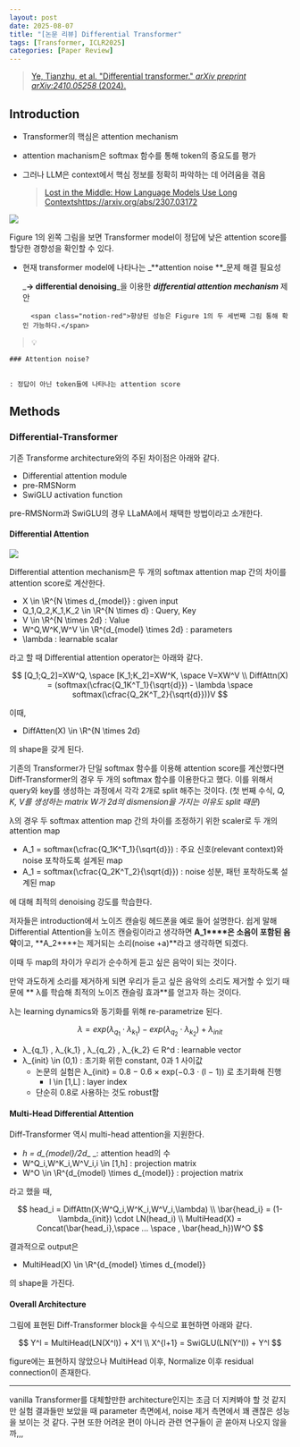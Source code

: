 ```yaml
---
layout: post
date: 2025-08-07
title: "[논문 리뷰] Differential Transformer"
tags: [Transformer, ICLR2025]
categories: [Paper Review]
---
```


> [Ye, Tianzhu, et al. "Differential transformer." ](https://arxiv.org/abs/2410.05258)[_arXiv preprint arXiv:2410.05258_](https://arxiv.org/abs/2410.05258)[ (2024).](https://arxiv.org/abs/2410.05258)



## Introduction

- Transformer의 핵심은 attention mechanism
- attention machanism은 softmax 함수를 통해 token의 중요도를 평가
- 그러나 LLM은 context에서 핵심 정보를 정확히 파악하는 데 어려움을 겪음

	> [Lost in the Middle: How Language Models Use Long Contextshttps://arxiv.org/abs/2307.03172](https://arxiv.org/abs/2307.03172)


![](https://prod-files-secure.s3.us-west-2.amazonaws.com/542b861c-36a8-4051-84e5-8804b6728dba/9083ea56-691a-4752-ae26-47f403431ac8/image.png?X-Amz-Algorithm=AWS4-HMAC-SHA256&X-Amz-Content-Sha256=UNSIGNED-PAYLOAD&X-Amz-Credential=ASIAZI2LB4666OL7QJ6A%2F20250816%2Fus-west-2%2Fs3%2Faws4_request&X-Amz-Date=20250816T003919Z&X-Amz-Expires=3600&X-Amz-Security-Token=IQoJb3JpZ2luX2VjEB0aCXVzLXdlc3QtMiJIMEYCIQDPQ9Ou2NZRwIUunxVU5Xo6LgFHoRQ%2BnMPoamajeFlhIQIhAPJnynrss7cBtsFKvqtl42h1xL126wIQkS2zIbsXKS9hKv8DCGYQABoMNjM3NDIzMTgzODA1IgzsH6Ve9taC5uaT0uoq3APnm9mKpLuWOi4CYYT9eFCu8vXWYHNXahEVy4kLhbsvaBrvpHniAzUfIfoVUQ2AUFg8yUW7q67ZuOGnyyA%2Bbggpwp%2FTiJcrhT2Ed7%2FHx7dnqWhIftNI1IDgi9dqUnZQcG1CBtEOTLdviAqCbMSNdl2ERUvGFT6BcRPqYXaP8TeqfKkES3V5a1m%2FesdOs5pzstPmKJsxnBoz5S%2B53ZLebAGek%2FhCkFYrWOuiHa3R%2FiB%2BrS3IHsykOxt%2Bjt472VgshGm%2FLmcuwklYoVbfsg5sgoV0LwbwQbbcVF6ZqIaAzVTmcEt2FJ1Dr2M%2B0EIqMxGUh7uvBGQvt2Hn15hL5k0Gu4WTYAqfnM00tdeLxGpe5du0X4qpnvi%2BpJESyM9XE63vzK3M1cZ2e%2BkoPhqKjj5k2Lrcvhi0B3SAOBR0w6EYoGHR%2FGTCrP0qH3aWhFWV%2FzHozZrnaDd%2FwE09fmj1JC6pXhKoVebznLQywfopCtsjE7ZFsIu9FhdMNnESXq0iO9YlULaKd7FvUtcVu0SY5KBwWylSZOdxKTDmZS6514oAv154MNvZ%2B48U3jGvTdiLoyyr9EJFtaXGZ3l37FxGCxPFu%2BZktg0pAl7yU4k91wUtAEiOLUfmjG1cF3afUWDW0TD%2Fr%2F7EBjqkAUbG0%2FRwm83mbVvem6nKJ4%2FAwmhXRaKOdDDc%2FRgoTqENyiH%2BJg6D5BE4RjddcrwFxkXE53HBvFpnZvv%2BQisxxo4HPDhamVnx6AuqasW0GQcxOFIBuQOaawGRqQh1jKipQAPsDMqQebzXU85YLwe84SUL5CjGAqCda6KEJMho8Y3taBwClUs7FcPBjV0v2kVrdLAbJmjjPFdEH1NjFY1LGAiBolrw&X-Amz-Signature=957429786fe428f491a84a0ca70facb3183765c11de77f3902dfd38a8201f3b4&X-Amz-SignedHeaders=host&x-amz-checksum-mode=ENABLED&x-id=GetObject)


Figure 1의 왼쪽 그림을 보면 Transformer model이 정답에 낮은 attention score를 할당한 경향성을 확인할 수 있다.

- 현재 transformer model에 나타나는 _**attention noise **_문제 해결 필요성

	_**→ differential denoising**_을 이용한 _**differential attention mechanism**_ 제안


		<span class="notion-red">향상된 성능은 Figure 1의 두 세번째 그림 통해 확인 가능하다.</span>


> 💡 


	### Attention noise?


	: 정답이 아닌 token들에 나타나는 attention score



## Methods



### Differential-Transformer


기존 Transforme architecture와의 주된 차이점은 아래와 같다.

- Differential attention module
- pre-RMSNorm
- SwiGLU activation function

pre-RMSNorm과 SwiGLU의 경우 LLaMA에서 채택한 방법이라고 소개한다.



#### Differential Attention


![](https://prod-files-secure.s3.us-west-2.amazonaws.com/542b861c-36a8-4051-84e5-8804b6728dba/116d70b2-1963-4810-9167-f4c7d8a06e8f/image.png?X-Amz-Algorithm=AWS4-HMAC-SHA256&X-Amz-Content-Sha256=UNSIGNED-PAYLOAD&X-Amz-Credential=ASIAZI2LB4666OL7QJ6A%2F20250816%2Fus-west-2%2Fs3%2Faws4_request&X-Amz-Date=20250816T003919Z&X-Amz-Expires=3600&X-Amz-Security-Token=IQoJb3JpZ2luX2VjEB0aCXVzLXdlc3QtMiJIMEYCIQDPQ9Ou2NZRwIUunxVU5Xo6LgFHoRQ%2BnMPoamajeFlhIQIhAPJnynrss7cBtsFKvqtl42h1xL126wIQkS2zIbsXKS9hKv8DCGYQABoMNjM3NDIzMTgzODA1IgzsH6Ve9taC5uaT0uoq3APnm9mKpLuWOi4CYYT9eFCu8vXWYHNXahEVy4kLhbsvaBrvpHniAzUfIfoVUQ2AUFg8yUW7q67ZuOGnyyA%2Bbggpwp%2FTiJcrhT2Ed7%2FHx7dnqWhIftNI1IDgi9dqUnZQcG1CBtEOTLdviAqCbMSNdl2ERUvGFT6BcRPqYXaP8TeqfKkES3V5a1m%2FesdOs5pzstPmKJsxnBoz5S%2B53ZLebAGek%2FhCkFYrWOuiHa3R%2FiB%2BrS3IHsykOxt%2Bjt472VgshGm%2FLmcuwklYoVbfsg5sgoV0LwbwQbbcVF6ZqIaAzVTmcEt2FJ1Dr2M%2B0EIqMxGUh7uvBGQvt2Hn15hL5k0Gu4WTYAqfnM00tdeLxGpe5du0X4qpnvi%2BpJESyM9XE63vzK3M1cZ2e%2BkoPhqKjj5k2Lrcvhi0B3SAOBR0w6EYoGHR%2FGTCrP0qH3aWhFWV%2FzHozZrnaDd%2FwE09fmj1JC6pXhKoVebznLQywfopCtsjE7ZFsIu9FhdMNnESXq0iO9YlULaKd7FvUtcVu0SY5KBwWylSZOdxKTDmZS6514oAv154MNvZ%2B48U3jGvTdiLoyyr9EJFtaXGZ3l37FxGCxPFu%2BZktg0pAl7yU4k91wUtAEiOLUfmjG1cF3afUWDW0TD%2Fr%2F7EBjqkAUbG0%2FRwm83mbVvem6nKJ4%2FAwmhXRaKOdDDc%2FRgoTqENyiH%2BJg6D5BE4RjddcrwFxkXE53HBvFpnZvv%2BQisxxo4HPDhamVnx6AuqasW0GQcxOFIBuQOaawGRqQh1jKipQAPsDMqQebzXU85YLwe84SUL5CjGAqCda6KEJMho8Y3taBwClUs7FcPBjV0v2kVrdLAbJmjjPFdEH1NjFY1LGAiBolrw&X-Amz-Signature=987f7445ddd463126f7758751c6b97952f32244bb990a3b880acbc96a03e35e9&X-Amz-SignedHeaders=host&x-amz-checksum-mode=ENABLED&x-id=GetObject)


Differential attention mechanism은 두 개의 softmax attention map 간의 차이를 attention score로 계산한다.

- X \in \R^{N \times d\_{model}} : given input
- Q\_1,Q\_2,K\_1,K\_2 \in \R^{N \times d} : Query, Key
- V \in \R^{N \times 2d} : Value
- W^Q,W^K,W^V \in \R^{d\_{model} \times 2d} : parameters
- \lambda : learnable scalar

라고 할 때 Differential attention operator는 아래와 같다.


$$
[Q_1;Q_2]=XW^Q, \space [K_1;K_2]=XW^K, \space V=XW^V \\
DiffAttn(X) = (softmax(\cfrac{Q_1K^T_1}{\sqrt{d}}) - \lambda \space softmax(\cfrac{Q_2K^T_2}{\sqrt{d}}))V
$$


이때,

- DiffAtten(X) \in \R^{N \times 2d}

의 shape을 갖게 된다.


기존의 Transformer가 단일 softmax 함수를 이용해 attention score를 계산했다면 Diff-Transformer의 경우 두 개의 softmax 함수를 이용한다고 했다. 이를 위해서 query와 key를 생성하는 과정에서 각각 2개로 split 해주는 것이다. <span class="notion-red">(첫 번째 수식, </span><span class="notion-red">_Q, K, V를 생성하는 matrix W가 2d의 dismension을 가지는 이유도 split 때문_</span><span class="notion-red">)</span>


 λ의 경우 두 softmax attention map 간의 차이를 조정하기 위한 scaler로 두 개의 attention map

- A\_1 = softmax(\cfrac{Q\_1K^T\_1}{\sqrt{d}}) : 주요 신호(relevant context)와 noise 포착하도록 설계된 map
- A\_1 = softmax(\cfrac{Q\_2K^T\_2}{\sqrt{d}}) : noise 성분, 패턴 포착하도록 설계된 map 

에 대해 최적의 denoising 강도를 학습한다.


저자들은 introduction에서 노이즈 캔슬링 헤드폰을 예로 들어 설명한다. 쉽게 말해 Differential Attention을 노이즈 캔슬링이라고 생각하면 **A\_1****은 소음이 포함된 음악**이고, **A\_2****는 제거되는 소리(noise +a)**라고 생각하면 되겠다. 


이때 두 map의 차이가 우리가 순수하게 듣고 싶은 음악이 되는 것이다. 


만약 과도하게 소리를 제거하게 되면 우리가 듣고 싶은 음악의 소리도 제거할 수 있기 때문에 ** λ를 학습해 최적의 노이즈 캔슬링 효과**를 얻고자 하는 것이다.


λ는 learning dynamics와 동기화를 위해 re-parametrize 된다.


$$
\lambda = exp(\lambda_{q_1} \cdot \lambda_{k_1}) - exp(\lambda_{q_2} \cdot \lambda_{k_2}) + \lambda_{init}
$$

- λ\_{q\_1} , λ\_{k\_1} , λ\_{q\_2} , λ\_{k\_2} ∈ R^d : learnable vector
- λ\_{init} \in (0,1) : 초기화 위한 constant, 0과 1 사이값
	- 논문의 실험은 λ\_{init} = 0.8 − 0.6 × exp(−0.3 · (l − 1)) 로 초기화해 진행
		- l \in [1,L] : layer index
	- 단순히 0.8로 사용하는 것도 robust함


#### **Multi-Head Differential Attention**


Diff-Transformer 역시 multi-head attention을 지원한다.

- _h = d\_{model}/2d__ _: attention head의 수
- W^Q\_i,W^K\_i,W^V\_i,i \in [1,h] : projection matrix
- W^O \in \R^{d\_{model} \times d\_{model}} : projection matrix

라고 했을 때,


$$
head_i = DiffAttn(X;W^Q_i,W^K_i,W^V_i,\lambda) \\
\bar{head_i} = (1-\lambda_{init}) \cdot LN(head_i) \\
MultiHead(X) = Concat(\bar{head_i},\space ... \space , \bar{head_h})W^O
$$


결과적으로 output은

- MultiHead(X) \in \R^{d\_{model} \times d\_{model}}

의 shape을 가진다.



#### Overall Architecture


그림에 표현된 Diff-Transformer block을 수식으로 표현하면 아래와 같다.


$$
Y^l = MultiHead(LN(X^l)) + X^l \\
X^{l+1} = SwiGLU(LN(Y^l)) + Y^l
$$


figure에는 표현하지 않았으나 MultiHead 이후, Normalize 이후 residual connection이 존재한다.


---


vanilla Transformer를 대체할만한 architecture인지는 조금 더 지켜봐야 할 것 같지만 실험 결과들만 보았을 때 parameter 측면에서, noise 제거 측면에서 꽤 괜찮은 성능을 보이는 것 같다. 구현 또한 어려운 편이 아니라 관련 연구들이 곧 쏟아져 나오지 않을까,,,

